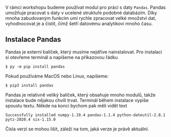 V rámci workshopu budeme používat modul pro práci s daty `Pandas`. Pandas umožňuje pracovat s daty v ucelené struktuře podobné databázím. Díky mnoha zabudovaným funkcím umí rychle zpracovat velké množství dat, vyhodnocovat je a čistit, čímž šetří datovému analytikovi mnoho času.

## Instalace Pandas

Pandas je externí balíček, který musíme nejdříve nainstalovat. Pro instalaci si otevřeme terminál a napíšeme na příkazovou řádku

```shell
$ py -m pip install pandas
```

Pokud používáme MacOS nebo Linux, napíšeme:

```shell
$ pip3 install pandas
```

Pandas je relativně veliký balíček, který obsahuje mnoho modulů, takže instalace bude nějakou chvíli trvat. Terminál během instalace vypíše spoustu textu. Někde na konci bychom pak měli vidět text

```shell
Successfully installed numpy-1.19.4 pandas-1.1.4 python-dateutil-2.8.1 pytz-2020.4 six-1.15.0
```

Čísla verzí se mohou lišit, záleží na tom, jaká verze je právě aktuální.
